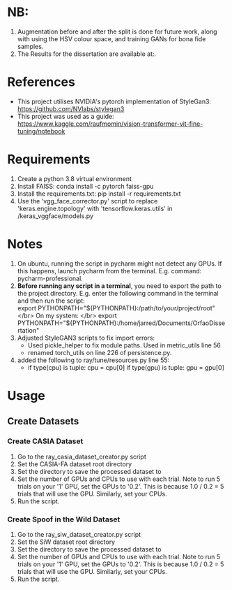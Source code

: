 # NB: 
1. Augmentation before and after the split is done for future work, along with using the HSV colour space, and training GANs for bona fide samples.
2. The Results for the dissertation are available at:.
# References
* This project utilises NVIDIA's pytorch implementation of StyleGan3: https://github.com/NVlabs/stylegan3
* This project was used as a guide: https://www.kaggle.com/raufmomin/vision-transformer-vit-fine-tuning/notebook
# Requirements
1. Create a python 3.8 virtual environment
2. Install FAISS: conda install -c pytorch faiss-gpu
3. Install the requirements.txt: pip install -r requirements.txt
4. Use the 'vgg_face_corrector.py' script to replace 'keras.engine.topology' with 'tensorflow.keras.utils' in <installation path>/keras_vggface/models.py </br>
# Notes
1. On ubuntu, running the script in pycharm might not detect any GPUs. If this happens, launch pycharm from the terminal.
E.g. command: pycharm-professional.
2. **Before running any script in a terminal**, you need to export the path to the project directory. 
E.g. enter the following command in the terminal and then run the script: </br> 
export PYTHONPATH="${PYTHONPATH}:/path/to/your/project/root" </br>
On my system: </br> export PYTHONPATH="${PYTHONPATH}:/home/jarred/Documents/OrfaoDissertation"
3. Adjusted StyleGAN3 scripts to fix import errors:
   * Used pickle_helper to fix module paths. Used in metric_utils line 56
   * renamed torch_utils on line 226 of persistence.py.
4. added the following to ray/tune/resources.py line 55:
    *    if type(cpu) is tuple:
            cpu = cpu[0]
         if type(gpu) is tuple:
            gpu = gpu[0]
# Usage
## Create Datasets
### Create CASIA Dataset
1. Go to the ray_casia_dataset_creator.py script
2. Set the CASIA-FA dataset root directory
3. Set the directory to save the processed dataset to
4. Set the number of GPUs and CPUs to use with each trial. Note to run 5 trials on your '1' GPU, set the GPUs to '0.2'.
 This is because 1.0 / 0.2 = 5 trials that will use the GPU. Similarly, set your CPUs.
5. Run the script.

### Create Spoof in the Wild Dataset
1. Go to the ray_siw_dataset_creator.py script
2. Set the SiW dataset root directory
3. Set the directory to save the processed dataset to
4. Set the number of GPUs and CPUs to use with each trial. Note to run 5 trials on your '1' GPU, set the GPUs to '0.2'.
 This is because 1.0 / 0.2 = 5 trials that will use the GPU. Similarly, set your CPUs.
5. Run the script.
